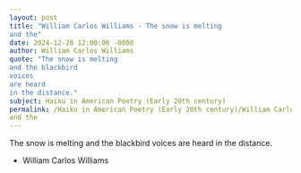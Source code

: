 ```yaml
---
layout: post
title: "William Carlos Williams - The snow is melting
and the"
date: 2024-12-28 12:00:00 -0000
author: William Carlos Williams
quote: "The snow is melting
and the blackbird
voices
are heard
in the distance."
subject: Haiku in American Poetry (Early 20th century)
permalink: /Haiku in American Poetry (Early 20th century)/William Carlos Williams/William Carlos Williams - The snow is melting
and the
---
```


The snow is melting
and the blackbird
voices
are heard
in the distance.

- William Carlos Williams
